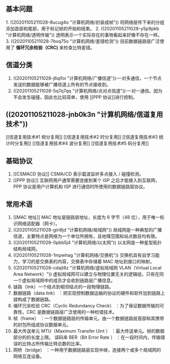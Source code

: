 ## 基本问题

1. ((20201105211028-8ucug4o "计算机网络/封装成帧"))
将网络层传下来的分组添加首部和尾部，用于标记帧的开始和结束。
2. ((20201105211028-y5p9pkb "计算机网络/透明传输"))
透明表示一个实际存在的事物看起来好像不存在一样。
3. ((20201105211028-7bvq75o "计算机网络/差错检测"))
目前数据链路层广泛使用了 **循环冗余检验（CRC)** 来检查比特差错。

## 信道分类

1. ((20201105211028-j6qifoi "计算机网络/广播信道")):一对多通信，一个节点发送的数据能够被广播信道上所有的节点接收到。
2. ((20201105211028-5q7q7qq "计算机网络/点对点信道")):一对一通信。因为不会发生碰撞，因此也比较简单，使用 [[PPP 协议]]进行控制。

## ((20201105211028-jnb0k3n "计算机网络/信道复用技术"))

[[信道复用技术#1 频分复用]]
[[信道复用技术#2 时分复用]]
[[信道复用技术#3 统计时分复用]]
[[信道复用技术#4 波分复用]]
[[信道复用技术#5 码分复用]]

## 基础协议

1. [[CSMACD 协议]]
   CSMA/CD 表示载波监听多点接入 / 碰撞检测。
2. [[PPP 协议]]
   互联网用户通常需要连接到某个 ISP 之后才能接入到互联网，PPP 协议是用户计算机和 ISP 进行通信时所使用的数据链路层协议。

## 常用术语

1. [[MAC 地址]]
   MAC 地址是链路层地址，长度为 6 字节（48 位），用于唯一标识网络适配器（网卡）。
2. ((20201105211028-giri8jd "计算机网络/局域网"))
   局域网是一种典型的广播信道，主要特点是网络为一个单位所拥有，且地理范围和站点数目均有限。
3. ((20201105211028-0pbb5j4 "计算机网络/以太网"))
   以太网是一种星型拓扑结构局域网。
4. ((20201105211028-1mpwhag "计算机网络/交换机"))
   交换机具有自学习能力，学习的是交换表的内容，交换表中存储着 MAC 地址到接口的映射。
5. ((20201105211028-cdajt8z "计算机网络/虚拟局域网 VLAN（Virtual Local Area Network）"))
   虚拟局域网可以建立与物理位置无关的逻辑组，只有在同一个虚拟局域网中的成员才会收到链路层广播信息。
6. 链路（link）一个结点到相邻结点的一段物理链路。
7. 数据链路（data link） ：把实现控制数据运输的协议的硬件和软件加到链路上就构成了数据链路。
8. 循环冗余检验 CRC（Cyclic Redundancy Check） ：为了保证数据传输的可靠性，CRC 是数据链路层广泛使用的一种检错技术。
9. 帧（frame） ：一个数据链路层的传输单元，由一个数据链路层首部和其携带的封包所组成协议数据单元。
10. 最大传送单元 MTU（Maximum Transfer Uint ） ：最大传送单元。帧的数据部分的的长度上限。
   误码率 BER（Bit Error Rate ） ：在一段时间内，传输错误的比特占所传输比特总数的比率。
11. 网桥（bridge） ：一种用于数据链路层实现中继，连接两个或多个局域网的网络互连设备。
